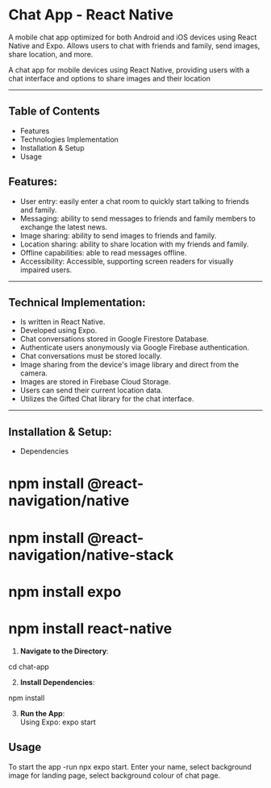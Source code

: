 # Chat App - React Native

A mobile chat app optimized for both Android and iOS devices using React Native and Expo. Allows users to chat with friends and family, send images, share location, and more.

A chat app for mobile devices using React Native, providing users with a chat interface and options to share images and their
location

---

## Table of Contents

- Features
- Technologies Implementation
- Installation & Setup
- Usage

## Features:

- User entry: easily enter a chat room to quickly start talking to friends and family.
- Messaging: ability to send messages to friends and family members to exchange the latest news.
- Image sharing: ability to send images to friends and family.
- Location sharing: ability to share location with my friends and family.
- Offline capabilities: able to read messages offline.
- Accessibility: Accessible, supporting screen readers for visually impaired users.

---

## Technical Implementation:

- Is written in React Native.
- Developed using Expo.
- Chat conversations stored in Google Firestore Database.
- Authenticate users anonymously via Google Firebase authentication.
- Chat conversations must be stored locally.
- Image sharing from the device's image library and direct from the camera.
- Images are stored in Firebase Cloud Storage.
- Users can send their current location data.
- Utilizes the Gifted Chat library for the chat interface.

---

## Installation & Setup:

- Dependencies

# npm install @react-navigation/native

# npm install @react-navigation/native-stack

# npm install expo

# npm install react-native

1. **Navigate to the Directory**:

cd chat-app

2. **Install Dependencies**:

npm install

3. **Run the App**:  
   Using Expo: expo start

## Usage

To start the app -run npx expo start.
Enter your name, select background image for landing page, select background colour of chat page.
